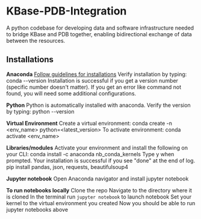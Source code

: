 # KBase-PDB-Integration

A python codebase for developing data and software infrastructure needed to bridge KBase and PDB together, enabling bidirectional exchange of data between the resources.

## Installations

**Anaconda**
[Follow guidelines for installations](https://www.anaconda.com/products/individual)
Verify installation by typing: conda --version
Installation is successful if you get a version number (specific number doesn't matter). If you get an error like command not found, you will need some additional configurations.

**Python**
Python is automatically installed with anaconda.
Verify the version by typing: python --version

**Virtual Environment**
Create a virtual environment: conda create -n <env_name> python=<latest_version>
To activate environment: conda activate <env_name>

**Libraries/modules**
Activate your environment and install the following on your CLI: conda install -c anaconda nb_conda_kernels
Type y when prompted.
Your installation is successful if you see "done" at the end of log.
pip install pandas, json, requests, beautifulsoup4

**Jupyter notebook**
Open Anaconda navigator and install jupyter notebook

**To run notebooks locally**
Clone the repo
Navigate to the directory where it is cloned
In the terminal run `jupyter notebook` to launch notebook
Set your kernel to the virtual environment you created 
Now you should be able to run jupyter notebooks above
